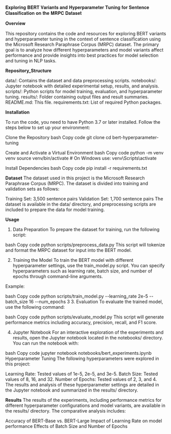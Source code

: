𝐄𝐱𝐩𝐥𝐨𝐫𝐢𝐧𝐠 𝐁𝐄𝐑𝐓 𝐕𝐚𝐫𝐢𝐚𝐧𝐭𝐬 𝐚𝐧𝐝 𝐇𝐲𝐩𝐞𝐫𝐩𝐚𝐫𝐚𝐦𝐞𝐭𝐞𝐫 𝐓𝐮𝐧𝐢𝐧𝐠 𝐟𝐨𝐫 𝐒𝐞𝐧𝐭𝐞𝐧𝐜𝐞 𝐂𝐥𝐚𝐬𝐬𝐢𝐟𝐢𝐜𝐚𝐭𝐢𝐨𝐧 𝐨𝐧 𝐭𝐡𝐞 𝐌𝐑𝐏𝐂 𝐃𝐚𝐭𝐚𝐬𝐞𝐭

𝐎𝐯𝐞𝐫𝐯𝐢𝐞𝐰

This repository contains the code and resources for exploring BERT variants and hyperparameter tuning in the context of sentence classification using the Microsoft Research Paraphrase Corpus (MRPC) dataset. The primary goal is to analyze how different hyperparameters and model variants affect performance and provide insights into best practices for model selection and tuning in NLP tasks.

**Repository_Structure**

data/: Contains the dataset and data preprocessing scripts.
notebooks/: Jupyter notebook with detailed experimental setup, results, and analysis.
scripts/: Python scripts for model training, evaluation, and hyperparameter tuning.
results/: Folder containing output files and result summaries.
README.md: This file.
requirements.txt: List of required Python packages.

**Installation**

To run the code, you need to have Python 3.7 or later installed. Follow the steps below to set up your environment:

Clone the Repository
bash
Copy code
git clone 
cd bert-hyperparameter-tuning

Create and Activate a Virtual Environment
bash
Copy code
python -m venv venv
source venv/bin/activate  # On Windows use: venv\Scripts\activate

Install Dependencies
bash
Copy code
pip install -r requirements.txt

**Dataset**
The dataset used in this project is the Microsoft Research Paraphrase Corpus (MRPC). The dataset is divided into training and validation sets as follows:

Training Set: 3,500 sentence pairs
Validation Set: 1,700 sentence pairs
The dataset is available in the data/ directory, and preprocessing scripts are included to prepare the data for model training.

**Usage**
1. Data Preparation
To prepare the dataset for training, run the following script:

bash
Copy code
python scripts/preprocess_data.py
This script will tokenize and format the MRPC dataset for input into the BERT model.

2. Training the Model
To train the BERT model with different hyperparameter settings, use the train_model.py script. You can specify hyperparameters such as learning rate, batch size, and number of epochs through command-line arguments.

Example:

bash
Copy code
python scripts/train_model.py --learning_rate 2e-5 --batch_size 16 --num_epochs 3
3. Evaluation
To evaluate the trained model, use the following command:

bash
Copy code
python scripts/evaluate_model.py
This script will generate performance metrics including accuracy, precision, recall, and F1 score.

4. Jupyter Notebook
For an interactive exploration of the experiments and results, open the Jupyter notebook located in the notebooks/ directory. You can run the notebook with:

bash
Copy code
jupyter notebook notebooks/bert_experiments.ipynb
Hyperparameter Tuning
The following hyperparameters were explored in this project:

Learning Rate: Tested values of 1e-5, 2e-5, and 3e-5.
Batch Size: Tested values of 8, 16, and 32.
Number of Epochs: Tested values of 2, 3, and 4.
The results and analysis of these hyperparameter settings are detailed in the Jupyter notebook and summarized in the results/ directory.

**Results**
The results of the experiments, including performance metrics for different hyperparameter configurations and model variants, are available in the results/ directory. The comparative analysis includes:

Accuracy of BERT-Base vs. BERT-Large
Impact of Learning Rate on model performance
Effects of Batch Size and Number of Epochs
